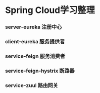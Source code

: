 # Spring Cloud学习整理

### server-eureka   注册中心
### client-eureka   服务提供者
### service-feign   服务消费者
### service-feign-hystrix   断路器
### service-zuul    路由网关